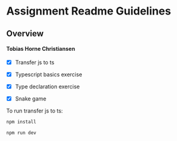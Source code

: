 # Assignment Readme Guidelines


## Overview

#### Tobias Horne Christiansen

- [x] Transfer js to ts
- [x] Typescript basics exercise
- [x] Type declaration exercise
- [x] Snake game


To run transfer js to ts:

```bash
npm install

npm run dev
```
